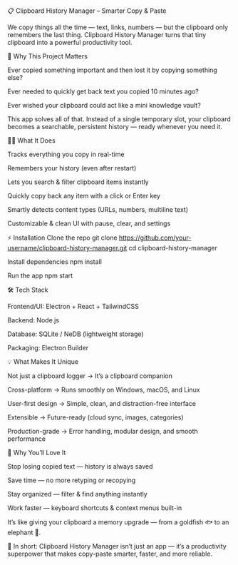 📋 Clipboard History Manager – Smarter Copy & Paste

We copy things all the time — text, links, numbers — but the clipboard only remembers the last thing.
Clipboard History Manager turns that tiny clipboard into a powerful productivity tool.

🌟 Why This Project Matters

Ever copied something important and then lost it by copying something else?

Ever needed to quickly get back text you copied 10 minutes ago?

Ever wished your clipboard could act like a mini knowledge vault?

This app solves all of that. Instead of a single temporary slot, your clipboard becomes a searchable, persistent history — ready whenever you need it.

🧑‍💻 What It Does

Tracks everything you copy in real-time

Remembers your history (even after restart)

Lets you search & filter clipboard items instantly

Quickly copy back any item with a click or Enter key

Smartly detects content types (URLs, numbers, multiline text)

Customizable & clean UI with pause, clear, and settings

⚡ Installation
Clone the repo
git clone https://github.com/your-username/clipboard-history-manager.git
cd clipboard-history-manager

Install dependencies
npm install

Run the app
npm start

🛠️ Tech Stack

Frontend/UI: Electron + React + TailwindCSS

Backend: Node.js

Database: SQLite / NeDB (lightweight storage)

Packaging: Electron Builder

💡 What Makes It Unique

Not just a clipboard logger → It’s a clipboard companion

Cross-platform → Runs smoothly on Windows, macOS, and Linux

User-first design → Simple, clean, and distraction-free interface

Extensible → Future-ready (cloud sync, images, categories)

Production-grade → Error handling, modular design, and smooth performance

🚀 Why You’ll Love It

Stop losing copied text — history is always saved

Save time — no more retyping or recopying

Stay organized — filter & find anything instantly

Work faster — keyboard shortcuts & context menus built-in

It’s like giving your clipboard a memory upgrade — from a goldfish 🐟 to an elephant 🐘.

🔑 In short:
Clipboard History Manager isn’t just an app — it’s a productivity superpower that makes copy-paste smarter, faster, and more reliable.
